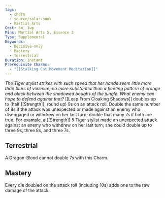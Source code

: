 ```yaml
---
tags:
  - charm
  - source/solar-book
  - Martial-Arts
Cost: 5m, 1wp
Mins: Martial Arts 5, Essence 3
Type: Supplemental
Keywords:
  - Decisive-only
  - Mastery
  - Terrestrial
Duration: Instant
Prerequisite Charms:
  - "[[Stalking Cat Movement Meditation]]"
---
```

*The Tiger stylist strikes with such speed that her hands seem little more than blurs of violence, no more substantial than a fleeting pattern of orange and black between the shadowed boughs of the jungle. What enemy can hope to defend against that?*
[[Leap From Cloaking Shadows]] doubles up to (half [[Strength]], round up) 9s on an attack roll. Double the same number of 8s if the attack was unexpected or made against an enemy who disengaged or withdrew on her last turn; double that many 7s if both are true. For example, a [[Strength]] 5 Tiger stylist made an unexpected attack against an enemy who withdrew on her last turn; she could double up to three 9s, three 8s, and three 7s. 
## Terrestrial
A Dragon-Blood cannot double 7s with this Charm. 
## Mastery
Every die doubled on the attack roll (including 10s) adds one to the raw damage of the attack.